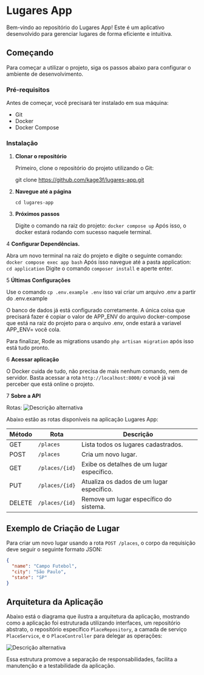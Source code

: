 # Lugares App

Bem-vindo ao repositório do Lugares App! Este é um aplicativo desenvolvido para gerenciar lugares de forma eficiente e intuitiva.

## Começando

Para começar a utilizar o projeto, siga os passos abaixo para configurar o ambiente de desenvolvimento.

### Pré-requisitos

Antes de começar, você precisará ter instalado em sua máquina:

- Git
- Docker
- Docker Compose

### Instalação

1. **Clonar o repositório**

   Primeiro, clone o repositório do projeto utilizando o Git:

   git clone https://github.com/kage3f/lugares-app.git

2. **Navegue até a página**

   `cd lugares-app`

3. **Próximos passos**

   Digite o comando na raiz do projeto: `docker compose up`
   Após isso, o docker estará rodando com sucesso naquele terminal.

4 **Configurar Dependências.**

Abra um novo terminal na raiz do projeto e digite o seguinte comando: `docker compose exec app bash`
Após isso navegue até a pasta application: `cd application`
Digite o comando `composer install` e aperte enter.

5 **Últimas Configurações**

Use o comando `cp .env.example .env` isso vai criar um arquivo .env a partir do .env.example

O banco de dados já está configurado corretamente. A única coisa que precisará fazer é copiar o valor de APP_ENV do arquivo docker-compose que está na raiz do projeto para o arquivo .env, onde estará a variavel APP_ENV= você cola.

Para finalizar, Rode as migrations usando `php artisan migration` após isso está tudo pronto.

6 **Acessar aplicação**

O Docker cuida de tudo, não precisa de mais nenhum comando, nem de servidor. Basta acessar a rota `http://localhost:8000/` e você já vai perceber que está online o projeto.

7 **Sobre a API**

Rotas:
![Descrição alternativa](https://i.imgur.com/EdwACc5.png)

Abaixo estão as rotas disponíveis na aplicação Lugares App:

| Método | Rota              | Descrição                                      |
|--------|-------------------|------------------------------------------------|
| GET    | `/places`         | Lista todos os lugares cadastrados.            |
| POST   | `/places`         | Cria um novo lugar.                            |
| GET    | `/places/{id}`    | Exibe os detalhes de um lugar específico.      |
| PUT    | `/places/{id}`    | Atualiza os dados de um lugar específico.      |
| DELETE | `/places/{id}`    | Remove um lugar específico do sistema.         |

## Exemplo de Criação de Lugar

Para criar um novo lugar usando a rota `POST /places`, o corpo da requisição deve seguir o seguinte formato JSON:

```json
{
  "name": "Campo Futebol",
  "city": "São Paulo",
  "state": "SP"
}

```

## Arquitetura da Aplicação

Abaixo está o diagrama que ilustra a arquitetura da aplicação, mostrando como a aplicação foi estruturada utilizando interfaces, um repositório abstrato, o repositório específico `PlaceRepository`, a camada de serviço `PlaceService`, e o `PlaceController` para delegar as operações:

![Descrição alternativa](https://i.imgur.com/GZGJAr3.png)

Essa estrutura promove a separação de responsabilidades, facilita a manutenção e a testabilidade da aplicação.
